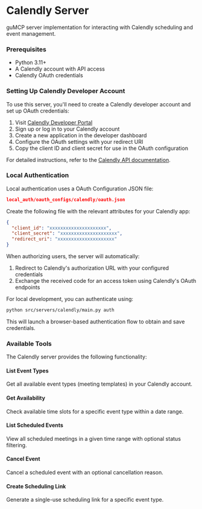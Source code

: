 # Calendly Server

guMCP server implementation for interacting with Calendly scheduling and event management.

### Prerequisites

- Python 3.11+
- A Calendly account with API access
- Calendly OAuth credentials

### Setting Up Calendly Developer Account

To use this server, you'll need to create a Calendly developer account and set up OAuth credentials:

1. Visit [Calendly Developer Portal](https://developer.calendly.com/create-a-developer-account)
2. Sign up or log in to your Calendly account
3. Create a new application in the developer dashboard
4. Configure the OAuth settings with your redirect URI
5. Copy the client ID and client secret for use in the OAuth configuration

For detailed instructions, refer to the [Calendly API documentation](https://developer.calendly.com/create-a-developer-account).

### Local Authentication

Local authentication uses a OAuth Configuration JSON file:

```json
local_auth/oauth_configs/calendly/oauth.json
```

Create the following file with the relevant attributes for your Calendly app:

```json
{
  "client_id": "xxxxxxxxxxxxxxxxxxxxx",
  "client_secret": "xxxxxxxxxxxxxxxxxxxxx",
  "redirect_uri": "xxxxxxxxxxxxxxxxxxxxx"
}
```

When authorizing users, the server will automatically:

1. Redirect to Calendly's authorization URL with your configured credentials
2. Exchange the received code for an access token using Calendly's OAuth endpoints

For local development, you can authenticate using:

```bash
python src/servers/calendly/main.py auth
```

This will launch a browser-based authentication flow to obtain and save credentials.

### Available Tools

The Calendly server provides the following functionality:

#### List Event Types

Get all available event types (meeting templates) in your Calendly account.

#### Get Availability

Check available time slots for a specific event type within a date range.

#### List Scheduled Events

View all scheduled meetings in a given time range with optional status filtering.

#### Cancel Event

Cancel a scheduled event with an optional cancellation reason.

#### Create Scheduling Link

Generate a single-use scheduling link for a specific event type.
